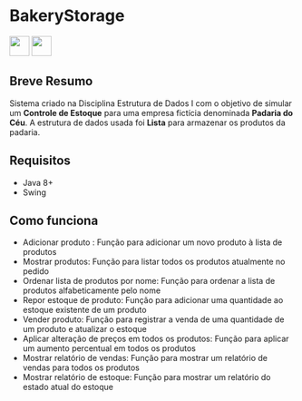 # BakeryStorage
<a href="https://docs.oracle.com/en/java/javase/20/"><img height= "35" src= "https://img.shields.io/badge/Java-ED8B00?style=for-the-badge&logo=openjdk&logoColor=white"></a>
<a href="https://www.oracle.com/java/technologies/javase-jdk11-downloads.html"><img height= "35" src= "https://img.shields.io/badge/JDK-007396?style=for-the-badge&logo=java&logoColor=white"></a>
## Breve Resumo
Sistema criado na Disciplina Estrutura de Dados I com o objetivo de simular um **Controle de Estoque** para
uma empresa fictícia denominada **Padaria do Céu**. A estrutura de dados usada foi **Lista** para armazenar
os produtos da padaria.
## Requisitos
* Java 8+
* Swing
## Como funciona
- Adicionar produto : Função para adicionar um novo produto à lista de produtos
- Mostrar produtos: Função para listar todos os produtos atualmente no pedido
- Ordenar lista de produtos por nome: Função para ordenar a lista de produtos alfabeticamente pelo nome
- Repor estoque de produto: Função para adicionar uma quantidade ao estoque existente de um produto
- Vender produto: Função para registrar a venda de uma quantidade de um produto e atualizar o estoque
- Aplicar alteração de preços em todos os produtos: Função para aplicar um aumento percentual em todos os produtos
- Mostrar relatório de vendas: Função para mostrar um relatório de vendas para todos os produtos
- Mostrar relatório de estoque: Função para mostrar um relatório do estado atual do estoque
